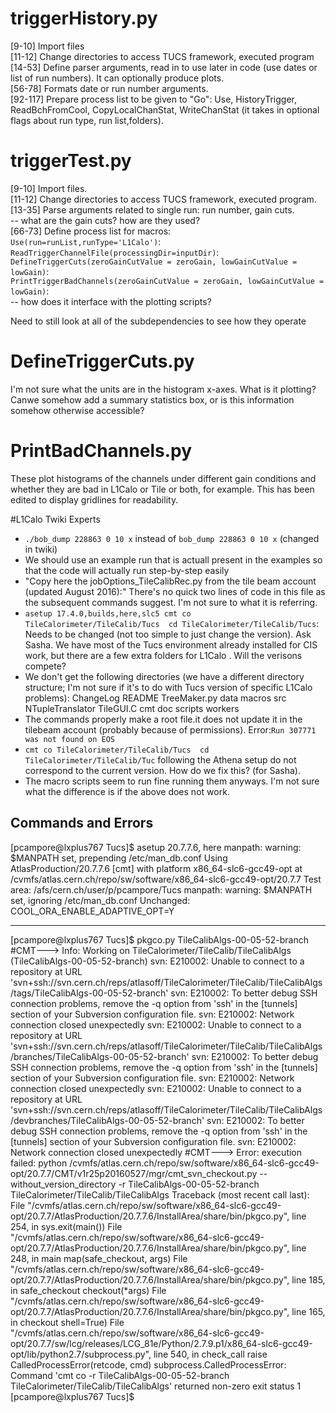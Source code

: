 # triggerHistory.py

[9-10] Import files  
[11-12] Change directories to access TUCS framework, executed program    
[14-53] Define parser arguments, read in to use later in code (use dates or list of run numbers). It can optionally produce plots.   
[56-78] Formats date or run number arguments.   
[92-117] Prepare process list to be given to "Go": Use, HistoryTrigger, ReadBchFromCool, CopyLocalChanStat, WriteChanStat (it takes in optional flags about run type, run list,folders).    

# triggerTest.py
[9-10] Import files.   
[11-12] Change directories to access TUCS framework, executed program.   
[13-35] Parse arguments related to single run: run number, gain cuts.   
      -- what are the gain cuts? how are they used?    
[66-73] Define process list for macros:   
`Use(run=runList,runType='L1Calo')`:   
`ReadTriggerChannelFile(processingDir=inputDir)`:   
`DefineTriggerCuts(zeroGainCutValue = zeroGain, lowGainCutValue = lowGain)`:   
`PrintTriggerBadChannels(zeroGainCutValue = zeroGain, lowGainCutValue = lowGain)`:    
-- how does it interface with the plotting scripts?    

Need to still look at all of the subdependencies to see how they operate   

# DefineTriggerCuts.py
I'm not sure what the units are in the histogram x-axes. What is it plotting? Canwe somehow add a summary statistics box, or is this information somehow otherwise accessible?

# PrintBadChannels.py
These plot histograms of the channels under different gain conditions and whether they are bad in L1Calo or Tile or both, for example. This has been edited to display gridlines for readability.

#L1Calo Twiki Experts

* `./bob_dump 228863 0 10 x` instead of `bob_dump 228863 0 10 x` (changed in twiki)
* We should use an example run that is actuall present in the examples so that the code will actually run step-by-step easily
* "Copy here the jobOptions_TileCalibRec.py from the tile beam account (updated August 2016):" There's no quick two lines of code in this file as the subsequent commands suggest. I'm not sure to what it is referring. 
* `asetup 17.4.0,builds,here,slc5
cmt co TileCalorimeter/TileCalib/Tucs 
cd TileCalorimeter/TileCalib/Tucs`: Needs to be changed (not too simple to just change the version). Ask Sasha. We have most of the Tucs environment already installed for CIS work, but there are a few extra folders for L1Calo . Will the verisons compete?
* We don't get the following directories (we have a different directory structure; I'm not sure if it's to do with Tucs version of specific L1Calo problems): ChangeLog         README     TreeMaker.py  data  macros   src NTupleTranslator  TileGUI.C  cmt           doc   scripts  workers
* The commands properly make a root file.it does not update it in the tilebeam account (probably because of permissions). Error:`Run 307771 was not found on EOS`
* `cmt co TileCalorimeter/TileCalib/Tucs 
cd TileCalorimeter/TileCalib/Tuc` following the Athena setup do not correspond to the current version. How do we fix this? (for Sasha).
* The macro scripts seem to run fine running them anyways. I'm not sure what the difference is if the above does not work.


 ## Commands and Errors
 [pcampore@lxplus767 Tucs]$ asetup 20.7.7.6, here
manpath: warning: $MANPATH set, prepending /etc/man_db.conf
Using AtlasProduction/20.7.7.6 [cmt] with platform x86_64-slc6-gcc49-opt
        at /cvmfs/atlas.cern.ch/repo/sw/software/x86_64-slc6-gcc49-opt/20.7.7
Test area: /afs/cern.ch/user/p/pcampore/Tucs
manpath: warning: $MANPATH set, ignoring /etc/man_db.conf
Unchanged: COOL_ORA_ENABLE_ADAPTIVE_OPT=Y
***
[pcampore@lxplus767 Tucs]$ pkgco.py TileCalibAlgs-00-05-52-branch
#CMT---> Info: Working on TileCalorimeter/TileCalib/TileCalibAlgs (TileCalibAlgs-00-05-52-branch)
svn: E210002: Unable to connect to a repository at URL 'svn+ssh://svn.cern.ch/reps/atlasoff/TileCalorimeter/TileCalib/TileCalibAlgs/tags/TileCalibAlgs-00-05-52-branch'
svn: E210002: To better debug SSH connection problems, remove the -q option from 'ssh' in the [tunnels] section of your Subversion configuration file.
svn: E210002: Network connection closed unexpectedly
svn: E210002: Unable to connect to a repository at URL 'svn+ssh://svn.cern.ch/reps/atlasoff/TileCalorimeter/TileCalib/TileCalibAlgs/branches/TileCalibAlgs-00-05-52-branch'
svn: E210002: To better debug SSH connection problems, remove the -q option from 'ssh' in the [tunnels] section of your Subversion configuration file.
svn: E210002: Network connection closed unexpectedly
svn: E210002: Unable to connect to a repository at URL 'svn+ssh://svn.cern.ch/reps/atlasoff/TileCalorimeter/TileCalib/TileCalibAlgs/devbranches/TileCalibAlgs-00-05-52-branch'
svn: E210002: To better debug SSH connection problems, remove the -q option from 'ssh' in the [tunnels] section of your Subversion configuration file.
svn: E210002: Network connection closed unexpectedly
#CMT---> Error: execution failed: python /cvmfs/atlas.cern.ch/repo/sw/software/x86_64-slc6-gcc49-opt/20.7.7/CMT/v1r25p20160527/mgr/cmt_svn_checkout.py  --without_version_directory -r TileCalibAlgs-00-05-52-branch TileCalorimeter/TileCalib/TileCalibAlgs
Traceback (most recent call last):
  File "/cvmfs/atlas.cern.ch/repo/sw/software/x86_64-slc6-gcc49-opt/20.7.7/AtlasProduction/20.7.7.6/InstallArea/share/bin/pkgco.py", line 254, in <module>
    sys.exit(main())
  File "/cvmfs/atlas.cern.ch/repo/sw/software/x86_64-slc6-gcc49-opt/20.7.7/AtlasProduction/20.7.7.6/InstallArea/share/bin/pkgco.py", line 248, in main
    map(safe_checkout, args)
  File "/cvmfs/atlas.cern.ch/repo/sw/software/x86_64-slc6-gcc49-opt/20.7.7/AtlasProduction/20.7.7.6/InstallArea/share/bin/pkgco.py", line 185, in safe_checkout
    checkout(*args)
  File "/cvmfs/atlas.cern.ch/repo/sw/software/x86_64-slc6-gcc49-opt/20.7.7/AtlasProduction/20.7.7.6/InstallArea/share/bin/pkgco.py", line 165, in checkout
    shell=True)
  File "/cvmfs/atlas.cern.ch/repo/sw/software/x86_64-slc6-gcc49-opt/20.7.7/sw/lcg/releases/LCG_81e/Python/2.7.9.p1/x86_64-slc6-gcc49-opt/lib/python2.7/subprocess.py", line 540, in check_call
    raise CalledProcessError(retcode, cmd)
subprocess.CalledProcessError: Command 'cmt co -r TileCalibAlgs-00-05-52-branch TileCalorimeter/TileCalib/TileCalibAlgs' returned non-zero exit status 1
[pcampore@lxplus767 Tucs]$
